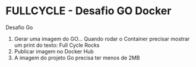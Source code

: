 # FULLCYCLE - Desafio GO Docker

Desafio Go

1) Gerar uma imagem do GO... Quando rodar o Container precisar mostrar um print do texto: Full Cycle Rocks
2) Publicar imagem no Docker Hub
3) A imagem do projeto Go precisa ter menos de 2MB
